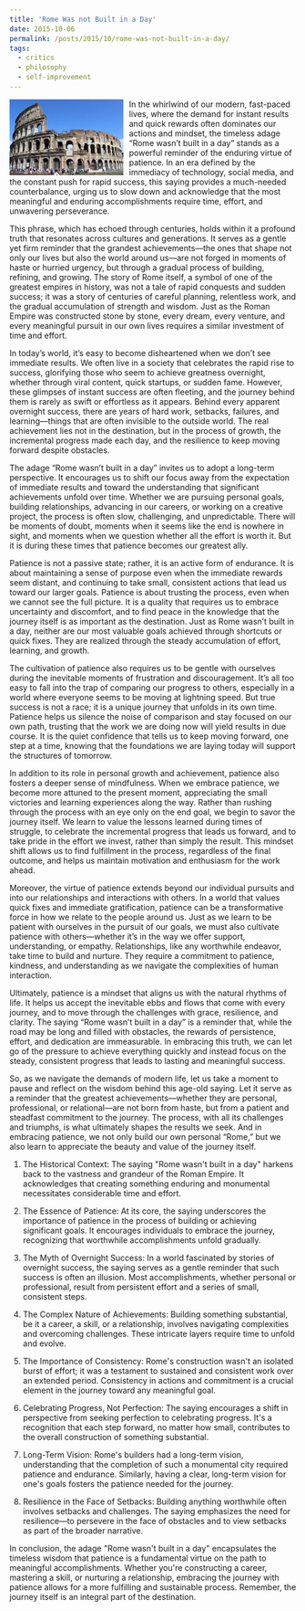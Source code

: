 ```yaml
---
title: 'Rome Was not Built in a Day'
date: 2015-10-06
permalink: /posts/2015/10/rome-was-not-built-in-a-day/
tags:
  - critics
  - philosophy
  - self-improvement
---
```


<img width="200" alt="rome colosseum" src="/images/posts/rome-was-not-built-in-a-day.webp" style="float: left; margin-right: 10px;" /> In the whirlwind of our modern, fast-paced lives, where the demand for instant results and quick rewards often dominates our actions and mindset, the timeless adage “Rome wasn’t built in a day” stands as a powerful reminder of the enduring virtue of patience. In an era defined by the immediacy of technology, social media, and the constant push for rapid success, this saying provides a much-needed counterbalance, urging us to slow down and acknowledge that the most meaningful and enduring accomplishments require time, effort, and unwavering perseverance.

This phrase, which has echoed through centuries, holds within it a profound truth that resonates across cultures and generations. It serves as a gentle yet firm reminder that the grandest achievements—the ones that shape not only our lives but also the world around us—are not forged in moments of haste or hurried urgency, but through a gradual process of building, refining, and growing. The story of Rome itself, a symbol of one of the greatest empires in history, was not a tale of rapid conquests and sudden success; it was a story of centuries of careful planning, relentless work, and the gradual accumulation of strength and wisdom. Just as the Roman Empire was constructed stone by stone, every dream, every venture, and every meaningful pursuit in our own lives requires a similar investment of time and effort.

In today’s world, it’s easy to become disheartened when we don’t see immediate results. We often live in a society that celebrates the rapid rise to success, glorifying those who seem to achieve greatness overnight, whether through viral content, quick startups, or sudden fame. However, these glimpses of instant success are often fleeting, and the journey behind them is rarely as swift or effortless as it appears. Behind every apparent overnight success, there are years of hard work, setbacks, failures, and learning—things that are often invisible to the outside world. The real achievement lies not in the destination, but in the process of growth, the incremental progress made each day, and the resilience to keep moving forward despite obstacles.

The adage “Rome wasn’t built in a day” invites us to adopt a long-term perspective. It encourages us to shift our focus away from the expectation of immediate results and toward the understanding that significant achievements unfold over time. Whether we are pursuing personal goals, building relationships, advancing in our careers, or working on a creative project, the process is often slow, challenging, and unpredictable. There will be moments of doubt, moments when it seems like the end is nowhere in sight, and moments when we question whether all the effort is worth it. But it is during these times that patience becomes our greatest ally.

Patience is not a passive state; rather, it is an active form of endurance. It is about maintaining a sense of purpose even when the immediate rewards seem distant, and continuing to take small, consistent actions that lead us toward our larger goals. Patience is about trusting the process, even when we cannot see the full picture. It is a quality that requires us to embrace uncertainty and discomfort, and to find peace in the knowledge that the journey itself is as important as the destination. Just as Rome wasn’t built in a day, neither are our most valuable goals achieved through shortcuts or quick fixes. They are realized through the steady accumulation of effort, learning, and growth.

The cultivation of patience also requires us to be gentle with ourselves during the inevitable moments of frustration and discouragement. It’s all too easy to fall into the trap of comparing our progress to others, especially in a world where everyone seems to be moving at lightning speed. But true success is not a race; it is a unique journey that unfolds in its own time. Patience helps us silence the noise of comparison and stay focused on our own path, trusting that the work we are doing now will yield results in due course. It is the quiet confidence that tells us to keep moving forward, one step at a time, knowing that the foundations we are laying today will support the structures of tomorrow.

In addition to its role in personal growth and achievement, patience also fosters a deeper sense of mindfulness. When we embrace patience, we become more attuned to the present moment, appreciating the small victories and learning experiences along the way. Rather than rushing through the process with an eye only on the end goal, we begin to savor the journey itself. We learn to value the lessons learned during times of struggle, to celebrate the incremental progress that leads us forward, and to take pride in the effort we invest, rather than simply the result. This mindset shift allows us to find fulfillment in the process, regardless of the final outcome, and helps us maintain motivation and enthusiasm for the work ahead.

Moreover, the virtue of patience extends beyond our individual pursuits and into our relationships and interactions with others. In a world that values quick fixes and immediate gratification, patience can be a transformative force in how we relate to the people around us. Just as we learn to be patient with ourselves in the pursuit of our goals, we must also cultivate patience with others—whether it’s in the way we offer support, understanding, or empathy. Relationships, like any worthwhile endeavor, take time to build and nurture. They require a commitment to patience, kindness, and understanding as we navigate the complexities of human interaction.

Ultimately, patience is a mindset that aligns us with the natural rhythms of life. It helps us accept the inevitable ebbs and flows that come with every journey, and to move through the challenges with grace, resilience, and clarity. The saying “Rome wasn’t built in a day” is a reminder that, while the road may be long and filled with obstacles, the rewards of persistence, effort, and dedication are immeasurable. In embracing this truth, we can let go of the pressure to achieve everything quickly and instead focus on the steady, consistent progress that leads to lasting and meaningful success.

So, as we navigate the demands of modern life, let us take a moment to pause and reflect on the wisdom behind this age-old saying. Let it serve as a reminder that the greatest achievements—whether they are personal, professional, or relational—are not born from haste, but from a patient and steadfast commitment to the journey. The process, with all its challenges and triumphs, is what ultimately shapes the results we seek. And in embracing patience, we not only build our own personal “Rome,” but we also learn to appreciate the beauty and value of the journey itself.

1. The Historical Context:
The saying "Rome wasn't built in a day" harkens back to the vastness and grandeur of the Roman Empire. It acknowledges that creating something enduring and monumental necessitates considerable time and effort.

2. The Essence of Patience:
At its core, the saying underscores the importance of patience in the process of building or achieving significant goals. It encourages individuals to embrace the journey, recognizing that worthwhile accomplishments unfold gradually.

3. The Myth of Overnight Success:
In a world fascinated by stories of overnight success, the saying serves as a gentle reminder that such success is often an illusion. Most accomplishments, whether personal or professional, result from persistent effort and a series of small, consistent steps.

4. The Complex Nature of Achievements:
Building something substantial, be it a career, a skill, or a relationship, involves navigating complexities and overcoming challenges. These intricate layers require time to unfold and evolve.

5. The Importance of Consistency:
Rome's construction wasn't an isolated burst of effort; it was a testament to sustained and consistent work over an extended period. Consistency in actions and commitment is a crucial element in the journey toward any meaningful goal.

6. Celebrating Progress, Not Perfection:
The saying encourages a shift in perspective from seeking perfection to celebrating progress. It's a recognition that each step forward, no matter how small, contributes to the overall construction of something substantial.

7. Long-Term Vision:
Rome's builders had a long-term vision, understanding that the completion of such a monumental city required patience and endurance. Similarly, having a clear, long-term vision for one's goals fosters the patience needed for the journey.

8. Resilience in the Face of Setbacks:
Building anything worthwhile often involves setbacks and challenges. The saying emphasizes the need for resilience—to persevere in the face of obstacles and to view setbacks as part of the broader narrative.

In conclusion, the adage "Rome wasn't built in a day" encapsulates the timeless wisdom that patience is a fundamental virtue on the path to meaningful accomplishments. Whether you're constructing a career, mastering a skill, or nurturing a relationship, embracing the journey with patience allows for a more fulfilling and sustainable process. Remember, the journey itself is an integral part of the destination.
